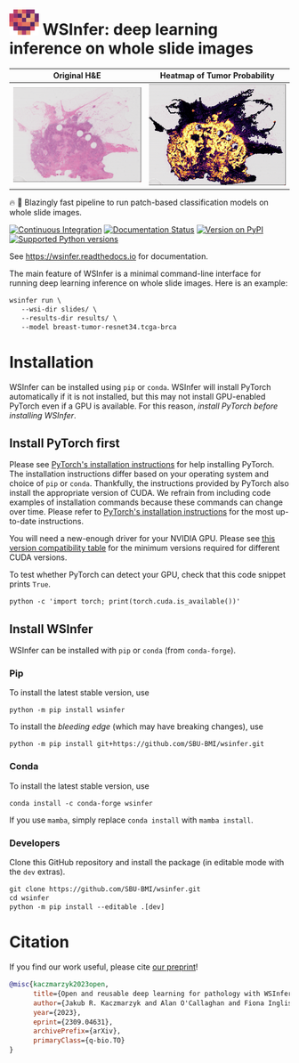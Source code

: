 # ![](docs/_static/logo.svg) WSInfer: deep learning inference on whole slide images

Original H&E                        |  Heatmap of Tumor Probability
:----------------------------------:|:-----------------------------------:
![](docs/_static/brca-tissue.png)  | ![](docs/_static/brca-heatmap.png)

🔥 🚀 Blazingly fast pipeline to run patch-based classification models on whole slide images.

[![Continuous Integration](https://github.com/SBU-BMI/wsinfer/actions/workflows/ci.yml/badge.svg)](https://github.com/SBU-BMI/wsinfer/actions/workflows/ci.yml)
[![Documentation Status](https://readthedocs.org/projects/wsinfer/badge/?version=latest)](https://wsinfer.readthedocs.io/en/latest/?badge=latest)
[![Version on PyPI](https://img.shields.io/pypi/v/wsinfer.svg)](https://pypi.org/project/wsinfer/)
[![Supported Python versions](https://img.shields.io/pypi/pyversions/wsinfer)](https://pypi.org/project/wsinfer/)

See https://wsinfer.readthedocs.io for documentation.

The main feature of WSInfer is a minimal command-line interface for running deep learning inference
on whole slide images. Here is an example:

```
wsinfer run \
   --wsi-dir slides/ \
   --results-dir results/ \
   --model breast-tumor-resnet34.tcga-brca
```

# Installation

WSInfer can be installed using `pip` or `conda`. WSInfer will install PyTorch automatically
if it is not installed, but this may not install GPU-enabled PyTorch even if a GPU is available.
For this reason, _install PyTorch before installing WSInfer_.

## Install PyTorch first

Please see [PyTorch's installation instructions](https://pytorch.org/get-started/locally/)
for help installing PyTorch. The installation instructions differ based on your operating system
and choice of `pip` or `conda`. Thankfully, the instructions provided
by PyTorch also install the appropriate version of CUDA. We refrain from including code
examples of installation commands because these commands can change over time. Please
refer to [PyTorch's installation instructions](https://pytorch.org/get-started/locally/)
for the most up-to-date instructions.

You will need a new-enough driver for your NVIDIA GPU. Please see
[this version compatibility table](https://docs.nvidia.com/deploy/cuda-compatibility/#minor-version-compatibility)
for the minimum versions required for different CUDA versions.

To test whether PyTorch can detect your GPU, check that this code snippet prints `True`.

```
python -c 'import torch; print(torch.cuda.is_available())'
```

## Install WSInfer

WSInfer can be installed with `pip` or `conda` (from `conda-forge`).

### Pip

To install the latest stable version, use

```
python -m pip install wsinfer
```

To install the _bleeding edge_ (which may have breaking changes), use

```
python -m pip install git+https://github.com/SBU-BMI/wsinfer.git
```

### Conda

To install the latest stable version, use

```
conda install -c conda-forge wsinfer
```

If you use `mamba`, simply replace `conda install` with `mamba install`.

### Developers

Clone this GitHub repository and install the package (in editable mode with the `dev` extras).

```
git clone https://github.com/SBU-BMI/wsinfer.git
cd wsinfer
python -m pip install --editable .[dev]
```

# Citation

If you find our work useful, please cite [our preprint](https://arxiv.org/abs/2309.04631)!

```bibtex
@misc{kaczmarzyk2023open,
      title={Open and reusable deep learning for pathology with WSInfer and QuPath},
      author={Jakub R. Kaczmarzyk and Alan O'Callaghan and Fiona Inglis and Tahsin Kurc and Rajarsi Gupta and Erich Bremer and Peter Bankhead and Joel H. Saltz},
      year={2023},
      eprint={2309.04631},
      archivePrefix={arXiv},
      primaryClass={q-bio.TO}
}
```

